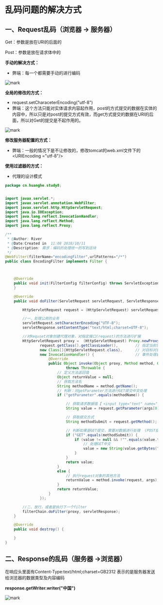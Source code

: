 # 乱码问题的解决方式

## 一、Request乱码（浏览器 -> 服务器）

Get：参数是放在URI的后面的

Post：参数是放在请求体中的

**手动的解决方式：**

- 弊端：每一个都需要手动的进行编码

![mark](http://ozxf77u6w.bkt.clouddn.com/blog/181010/2ckBg41m8d.png?imageslim)

**全局的修改的方式：**

- request.setCharaceterEncoding("utf-8")
- 弊端：这个方法只能对实体请求内容起作用，post的方式提交的数据在实体的内容中，所以只是对post的提交方式有效，而get方式提交的数据在URI的后面，所以对Get的提交是不起作用的。

![mark](http://ozxf77u6w.bkt.clouddn.com/blog/181010/dbdEcBjBBC.png?imageslim)

**修改服务器配置的方式：**

- 弊端：一般的情况下是不让修改的，修改tomcat的web.xml文件下的<URIEncoding ="utf-8"/>

**使用过滤器的方式：**

- 代理的设计模式

```java
package cn.huanghe.study8;


import javax.servlet.*;
import javax.servlet.annotation.WebFilter;
import javax.servlet.http.HttpServletRequest;
import java.io.IOException;
import java.lang.reflect.InvocationHandler;
import java.lang.reflect.Method;
import java.lang.reflect.Proxy;

/**
 * @Author: River
 * @Date:Created in  11:08 2018/10/11
 * @Description: 需求：编码的处理统一的写到这块
 */
@WebFilter(filterName="encodingFilter",urlPatterns="/*")
public class EncodingFilter implements Filter {



    @Override
    public void init(FilterConfig filterConfig) throws ServletException {
    }

    @Override
    public void doFilter(ServletRequest servletRequest, ServletResponse servletResponse, FilterChain filterChain) throws IOException, ServletException {

        HttpServletRequest request = (HttpServletRequest) servletRequest;

        //一、处理公用的业务
        servletRequest.setCharacterEncoding("UTF-8");
        servletResponse.setContentType("text/html;charset=UTF-8");

        //对Requset对象创建代理对象，对指定接口(request)的方法进行扩展
        HttpServletRequest proxy =  (HttpServletRequest) Proxy.newProxyInstance(
                request.getClass().getClassLoader(), 		// 指定当前使用的累加载器
                new Class[]{HttpServletRequest.class}, 		// 对目标对象实现的接口类型
                new InvocationHandler() {					// 事件处理器
                    @Override
                    public Object invoke(Object proxy, Method method, Object[] args)
                            throws Throwable {
                        // 定义方法返回值
                        Object returnValue = null;
                        // 获取方法名
                        String methodName = method.getName();
                        // 判断：对getParameter方法进行GET提交中文处理
                        if ("getParameter".equals(methodName)) {

                            // 获取请求数据值【 <input type="text" name="userName">】
                            String value = request.getParameter(args[0].toString());	// 调用目标对象的方法

                            // 获取提交方式
                            String methodSubmit = request.getMethod(); // 直接调用目标对象的方法

                            // 判断如果是GET提交，需要对数据进行处理  (POST提交已经处理过了)
                            if ("GET".equals(methodSubmit)) {
                                if (value != null && !"".equals(value.trim())){
                                    // 处理GET中文
                                    value = new String(value.getBytes("ISO8859-1"),"UTF-8");
                                }
                            }
                            return value;
                        }
                        else {
                            // 执行request对象的其他方法
                            returnValue = method.invoke(request, args);
                        }
                        return returnValue;
                    }
                });

        //二、放行，或者是执行下一个filter
        filterChain.doFilter(proxy, servletResponse);
    }

    @Override
    public void destroy() {

    }
}

```



## 二、Response的乱码（服务器 ->浏览器）

在响应头里面有Content-Type:text/html;charset=GB2312 表示的是服务器发送给浏览器的数据类型及内容编码

**response.getWriter.writer("中国")**

![mark](http://ozxf77u6w.bkt.clouddn.com/blog/181010/0JKGg11hKJ.png?imageslim)







